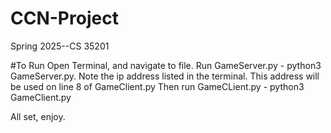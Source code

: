 # CCN-Project
Spring 2025--CS 35201

#To Run
Open Terminal, and navigate to file.
Run GameServer.py - python3 GameServer.py. Note the ip address listed in the terminal. This address will be used on line 8 of GameClient.py
Then run GameCLient.py - python3 GameClient.py

All set, enjoy.

